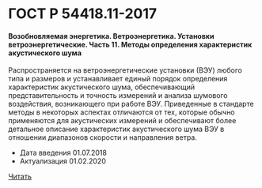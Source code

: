 # ГОСТ Р 54418.11-2017

#### Возобновляемая энергетика. Ветроэнергетика. Установки ветроэнергетические. Часть 11. Методы определения характеристик акустического шума 

Распространяется на ветроэнергетические установки (ВЭУ) любого типа и размеров и устанавливает единый порядок определения характеристик акустического шума, обеспечивающий представительность и точность измерений и анализа шумового воздействия, возникающего при работе ВЭУ. Приведенные в стандарте методы в некоторых аспектах отличаются от тех, которые обычно применяются для акустических измерений и обеспечивают более детальное описание характеристик акустического шума ВЭУ в отношении диапазонов скорости и направления ветра.

- Дата введения	01.07.2018
- Актуализация	01.02.2020

<a href="~/files/54418.11-2017.pdf" onclick="openPdf('54418.11-2017.pdf', 'application/pdf');">Читать</a>